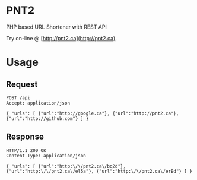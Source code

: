 PNT2
====

PHP based URL Shortener with REST API

Try on-line @ [http://pnt2.ca](http://pnt2.ca).

Usage
=

Request
-
    POST /api
    Accept: application/json

`{
    "urls":
    [
        {"url":"http://google.ca"},
        {"url":"http://pnt2.ca"},
        {"url":"http://github.com"}
    ]
}`

Response
-
    HTTP/1.1 200 OK
    Content-Type: application/json

`{
    "urls":
    [
        {"url":"http:\/\/pnt2.ca\/bq2d"},
        {"url":"http:\/\/pnt2.ca\/el5a"},
        {"url":"http:\/\/pnt2.ca\/erEd"}
    ]
}`
